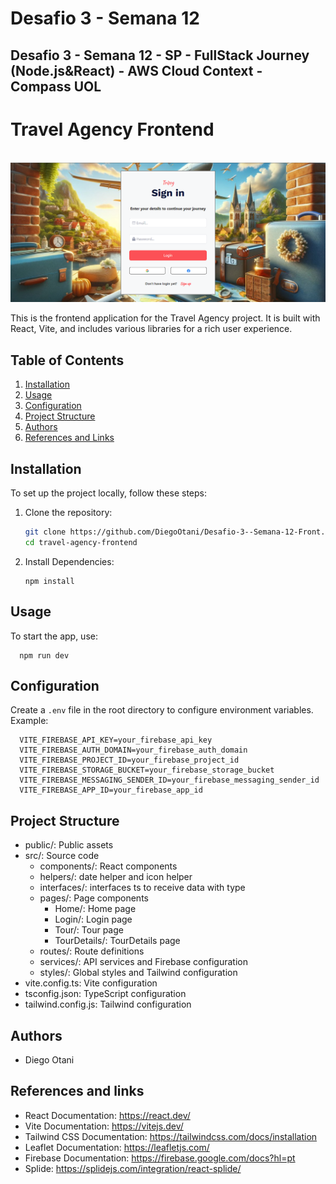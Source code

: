 # Desafio 3 - Semana 12

## Desafio 3 - Semana 12 - SP - FullStack Journey (Node.js&React) - AWS Cloud Context - Compass UOL

# Travel Agency Frontend

<div align="center">
  <br/>
  <img src="docs/Login.png" alt="Login page">
</div>


This is the frontend application for the Travel Agency project. It is built with React, Vite, and includes various libraries for a rich user experience.

## Table of Contents

1. [Installation](#installation)
2. [Usage](#usage)
3. [Configuration](#configuration)
4. [Project Structure](#project-structure)
5. [Authors](#authors)
6. [References and Links](#references-and-links)

## Installation

To set up the project locally, follow these steps:

1. Clone the repository:
   ```bash
   git clone https://github.com/DiegoOtani/Desafio-3--Semana-12-Front.git
   cd travel-agency-frontend

2.    Install Dependencies:
      ```
      npm install
      ```
## Usage

To start the app, use:

```
  npm run dev
```
## Configuration

Create a `.env` file in the root directory to configure environment variables. Example:

```
  VITE_FIREBASE_API_KEY=your_firebase_api_key
  VITE_FIREBASE_AUTH_DOMAIN=your_firebase_auth_domain
  VITE_FIREBASE_PROJECT_ID=your_firebase_project_id
  VITE_FIREBASE_STORAGE_BUCKET=your_firebase_storage_bucket
  VITE_FIREBASE_MESSAGING_SENDER_ID=your_firebase_messaging_sender_id
  VITE_FIREBASE_APP_ID=your_firebase_app_id
```

## Project Structure

- public/: Public assets
- src/: Source code
  - components/: React components
  - helpers/: date helper and icon helper
  - interfaces/: interfaces ts to receive data with type
  - pages/: Page components
    - Home/: Home page
    - Login/: Login page
    - Tour/: Tour page
    - TourDetails/: TourDetails page
  - routes/: Route definitions
  - services/: API services and Firebase configuration
  - styles/: Global styles and Tailwind configuration
- vite.config.ts: Vite configuration
- tsconfig.json: TypeScript configuration
- tailwind.config.js: Tailwind configuration

## Authors

- Diego Otani

##  References and links

- React Documentation: https://react.dev/
- Vite Documentation: https://vitejs.dev/
- Tailwind CSS Documentation: https://tailwindcss.com/docs/installation
- Leaflet Documentation:  https://leafletjs.com/
- Firebase Documentation: https://firebase.google.com/docs?hl=pt
- Splide: https://splidejs.com/integration/react-splide/